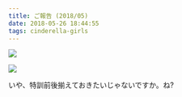 ```yaml
---
title: ご報告 (2018/05)
date: 2018-05-26 18:44:55
tags: cinderella-girls
---
```


<!-- more -->

![](https://cloud.rinsuki.net/mstdn.rinsuki.net/media_attachments/files/000/003/045/original/5a8d1260c7f6660d.png)

![](https://cloud.rinsuki.net/mstdn.rinsuki.net/media_attachments/files/000/003/046/original/37a2839a1e86b00b.png)

いや、特訓前後揃えておきたいじゃないですか。ね?